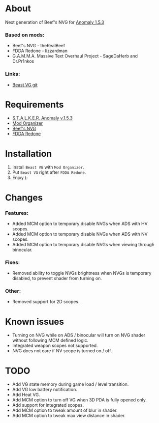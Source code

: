 # About
Next generation of Beef's NVG for [Anomaly 1.5.3]([https://discord.com/invite/stalker-gamma](https://www.moddb.com/mods/stalker-anomaly/news/stalker-anomaly-version-153-release))

### Based on mods:
- Beef's NVG - theRealBeef
- FDDA Redone - lizzardman
- G.A.M.M.A. Massive Text Overhaul Project - SageDaHerb and Dr.Pr1nkos

### Links:
- [Beast VG git](https://github.com/pvd1313/gamma-beast-vg)

# Requirements
- [S.T.A.L.K.E.R. Anomaly v.1.5.3](https://www.moddb.com/mods/stalker-anomaly/news/stalker-anomaly-version-153-release)
- [Mod Organizer](https://github.com/ModOrganizer2/modorganizer/releases)
- [Beef's NVG](https://www.moddb.com/addons/beefs-shader-based-nvgs-v10)
- [FDDA Redone](https://www.moddb.com/mods/stalker-anomaly/addons/fdda-redone)

# Installation
1. Install `Beast VG` with `Mod Organizer`.
2. Put `Beast VG` right after `FDDA Redone`.
3. Enjoy (:

# Changes
### Features:
- Added MCM option to temporary disable NVGs when ADS with HV scopes.
- Added MCM option to temporary disable NVGs when ADS with NV scopes.
- Added MCM option to temporary disable NVGs when viewing through binocular.

### Fixes:
- Removed ability to toggle NVGs brightness when NVGs is temporary disabled, to prevent shader from turning on.

### Other:
- Removed support for 2D scopes.

# Known issues
- Turning on NVG while on ADS / binocular will turn on NVG shader without following MCM defined logic.
- Integrated weapon scopes not supported.
- NVG does not care if NV scope is turned on / off.

# TODO
- Add VG state memory during game load / level transition.
- Add VG low battery notification.
- Add Heat VG.
- Add MCM option to turn off VG when 3D PDA is fully opened only.
- Add support for integrated scopes.
- Add MCM option to tweak amount of blur in shader.
- Add MCM option to tweak max view distance in shader.
